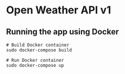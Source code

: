 # Open Weather API v1

## Running the app using Docker

    # Build Docker container
    sudo docker-compose build

    # Run Docker container
    sudo docker-compose up